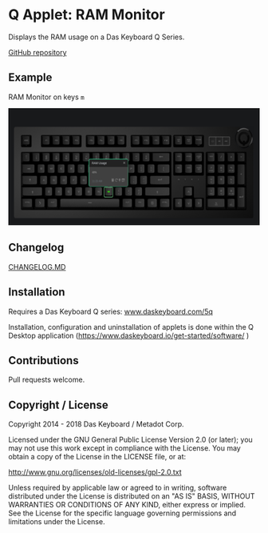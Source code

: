 # Q Applet: RAM Monitor

Displays the RAM usage on a Das Keyboard Q Series.

[GitHub repository](https://github.com/daskeyboard/daskeyboard-applet--ram-usage)

## Example

RAM Monitor on keys `m`

![RAM meter on a Das Keybaord Q](assets/q-ram-usage.png "Q RAM usage")

## Changelog

[CHANGELOG.MD](CHANGELOG.md)

## Installation

Requires a Das Keyboard Q series: www.daskeyboard.com/5q

Installation, configuration and uninstallation of applets is done within
the Q Desktop application (https://www.daskeyboard.io/get-started/software/ )

## Contributions

Pull requests welcome.

## Copyright / License

Copyright 2014 - 2018 Das Keyboard / Metadot Corp.

Licensed under the GNU General Public License Version 2.0 (or later);
you may not use this work except in compliance with the License.
You may obtain a copy of the License in the LICENSE file, or at:

   http://www.gnu.org/licenses/old-licenses/gpl-2.0.txt

Unless required by applicable law or agreed to in writing, software
distributed under the License is distributed on an "AS IS" BASIS,
WITHOUT WARRANTIES OR CONDITIONS OF ANY KIND, either express or implied.
See the License for the specific language governing permissions and
limitations under the License.
